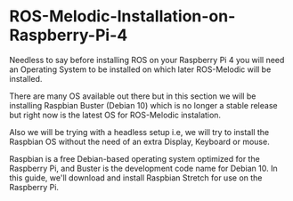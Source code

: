 # ROS-Melodic-Installation-on-Raspberry-Pi-4

Needless to say before installing ROS on your Raspberry Pi 4 you will need an Operating System to be installed on which later ROS-Melodic will be installed.

There are many OS available out there but in this section we will be installing Raspbian Buster (Debian 10) which is no longer a stable release but right now is the latest OS for ROS-Melodic instalation.

Also we will be trying with a headless setup i.e, we will try to install the Raspbian OS without the need of an extra Display, Keyboard or mouse.


Raspbian is a free Debian-based operating system optimized for the Raspberry Pi, and Buster is the development code name for Debian 10. In this guide, we'll download and install Raspbian Stretch for use on the Raspberry Pi.

